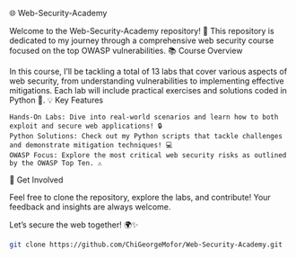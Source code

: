 🌐 Web-Security-Academy
 
Welcome to the Web-Security-Academy repository! 🚀 This repository is dedicated to my journey through a comprehensive web security course focused on the top OWASP vulnerabilities.
📚 Course Overview

In this course, I’ll be tackling a total of 13 labs that cover various aspects of web security, from understanding vulnerabilities to implementing effective mitigations. Each lab will include practical exercises and solutions coded in Python 🐍.
💡 Key Features

    Hands-On Labs: Dive into real-world scenarios and learn how to both exploit and secure web applications! 🔒
    Python Solutions: Check out my Python scripts that tackle challenges and demonstrate mitigation techniques! 💻
    OWASP Focus: Explore the most critical web security risks as outlined by the OWASP Top Ten. ⚠️

🔧 Get Involved

Feel free to clone the repository, explore the labs, and contribute! Your feedback and insights are always welcome.

Let’s secure the web together! 🌍✨
   ```bash
   git clone https://github.com/ChiGeorgeMofor/Web-Security-Academy.git
